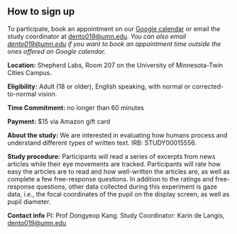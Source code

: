 ## How to sign up
To participate, book an appointment on our [Google calendar](https://calendar.google.com/calendar/appointments/schedules/AcZssZ30CgxGChj6Be182K555AdHln6tDm0Ov3lBFQ_hYmezyXc8cAes2hoy9INTtSJ7k1-P0w-QLoOg) or email the study coordinator at dento019@umn.edu. *You can also email dento019@umn.edu if you want to book an appointment time outside the ones offered on Google calendar.*

**Location:** Shepherd Labs, Room 207 on the University of Minnesota-Twin Cities Campus.

**Eligibility:** Adult (18 or older), English speaking, with normal or corrected-to-normal vision.

**Time Commitment:** no longer than 60 minutes

**Payment:** $15 via Amazon gift card

**About the study:** We are interested in evaluating how humans process and understand different types of written text.
IRB: STUDY00015556.

**Study procedure:** Participants will read a series of excerpts from news articles while their eye movements are tracked. Participants will rate how easy the articles are to read and how well-written the articles are, as well as complete a few free-response questions. In addition to the ratings and free-response questions, other data collected during this experiment is gaze data, i.e., the focal coordinates of the pupil on the display screen, as well as pupil diameter.

**Contact info** PI: Prof Dongyeop Kang. Study Coordinator: Karin de Langis, dento019@umn.edu
